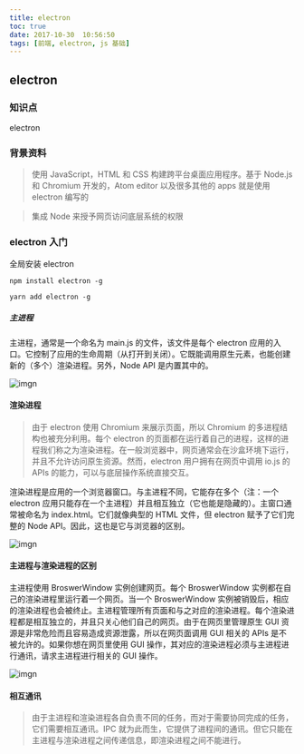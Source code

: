 ```yaml
---
title: electron
toc: true
date: 2017-10-30  10:56:50
tags: [前端, electron, js 基础]
---
```


## electron

### 知识点

electron

### 背景资料

> 使用 JavaScript，HTML 和 CSS 构建跨平台桌面应用程序。基于 Node.js 和 Chromium 开发的，Atom editor 以及很多其他的 apps 就是使用 electron 编写的

> 集成 Node 来授予网页访问底层系统的权限



### electron 入门

全局安装 electron

`npm install electron -g`
 
`yarn add electron -g`

##### 主进程

主进程，通常是一个命名为 main.js 的文件，该文件是每个 electron 应用的入口。它控制了应用的生命周期（从打开到关闭）。它既能调用原生元素，也能创建新的（多个）渲染进程。另外，Node API 是内置其中的。

![imgn](http://haoqiao.qiniudn.com/1460000007503499.png)

#### 渲染进程

> 由于 electron 使用 Chromium 来展示页面，所以 Chromium 的多进程结构也被充分利用。每个 electron 的页面都在运行着自己的进程，这样的进程我们称之为渲染进程。在一般浏览器中，网页通常会在沙盒环境下运行，并且不允许访问原生资源。然而，electron 用户拥有在网页中调用 io.js 的 APIs 的能力，可以与底层操作系统直接交互。

渲染进程是应用的一个浏览器窗口。与主进程不同，它能存在多个（注：一个 electron 应用只能存在一个主进程）并且相互独立（它也能是隐藏的）。主窗口通常被命名为 index.html。它们就像典型的 HTML 文件，但 electron 赋予了它们完整的 Node API。因此，这也是它与浏览器的区别。

![imgn](http://haoqiao.qiniudn.com/1460000007503500.png)

#### 主进程与渲染进程的区别

主进程使用 BroswerWindow 实例创建网页。每个 BroswerWindow 实例都在自己的渲染进程里运行着一个网页。当一个 BroswerWindow 实例被销毁后，相应的渲染进程也会被终止。主进程管理所有页面和与之对应的渲染进程。每个渲染进程都是相互独立的，并且只关心他们自己的网页。由于在网页里管理原生 GUI 资源是非常危险而且容易造成资源泄露，所以在网页面调用 GUI 相关的 APIs 是不被允许的。如果你想在网页里使用 GUI 操作，其对应的渲染进程必须与主进程进行通讯，请求主进程进行相关的 GUI 操作。

![imgn](http://haoqiao.qiniudn.com/1460000007503501.png)

#### 相互通讯

> 由于主进程和渲染进程各自负责不同的任务，而对于需要协同完成的任务，它们需要相互通讯。IPC 就为此而生，它提供了进程间的通讯。但它只能在主进程与渲染进程之间传递信息，即渲染进程之间不能进行。
